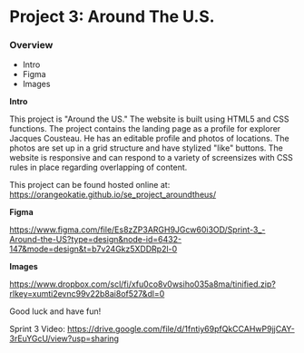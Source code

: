 # Project 3: Around The U.S.

### Overview

- Intro
- Figma
- Images

**Intro**

This project is "Around the US." The website is built using HTML5 and CSS functions. The project contains the landing page as a profile for explorer Jacques Cousteau. He has an editable profile and photos of locations. The photos are set up in a grid structure and have stylized "like" buttons. The website is responsive and can respond to a variety of screensizes with CSS rules in place regarding overlapping of content.

This project can be found hosted online at: https://orangeokatie.github.io/se_project_aroundtheus/

**Figma**

https://www.figma.com/file/Es8zZP3ARGH9JGcw60i3OD/Sprint-3_-Around-the-US?type=design&node-id=6432-147&mode=design&t=b7v24Gkz5XDDRp2l-0

**Images**

https://www.dropbox.com/scl/fi/xfu0co8v0wsiho035a8ma/tinified.zip?rlkey=xumti2evnc99v22b8ai8of527&dl=0

Good luck and have fun!

Sprint 3 Video: https://drive.google.com/file/d/1fntiy69pfQkCCAHwP9jjCAY-3rEuYGcU/view?usp=sharing

